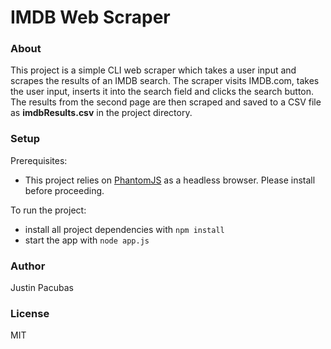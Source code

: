 IMDB Web Scraper
=======================

### About
This project is a simple CLI web scraper which takes a user input and scrapes the results of an IMDB search.  The scraper visits IMDB.com, takes the user input, inserts it into the
search field and clicks the search button.  The results from the second page are then scraped and saved to a CSV file as **imdbResults.csv** in the project directory.

### Setup
Prerequisites:
* This project relies on [PhantomJS](http://phantomjs.org/) as a headless browser.  Please install before proceeding.

To run the project:

* install all project dependencies with `npm install`
* start the app with `node app.js`

### Author
Justin Pacubas

### License
MIT
